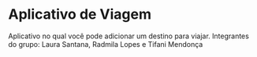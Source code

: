 # Aplicativo de Viagem
 Aplicativo no qual você pode adicionar um destino para viajar. Integrantes do grupo: Laura Santana, Radmila Lopes e Tifani Mendonça
